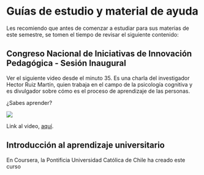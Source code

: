 # Guías de estudio y material de ayuda

Les recomiendo que antes de comenzar a estudiar para sus materias de este semestre, se tomen el tiempo de revisar el siguiente contenido:

## Congreso Nacional de Iniciativas de Innovación Pedagógica - Sesión Inaugural 

Ver el siguiente video desde el minuto 35. Es una charla del investigador Hector Ruiz Martín, quien trabaja en el campo de la psicología cognitiva y es divulgador sobre cómo es el proceso de aprendizaje de las personas.

¿Sabes aprender? 

[![](http://img.youtube.com/vi/MI-oDMh9dJs/0.jpg)](http://www.youtube.com/watch?v=MI-oDMh9dJs?t=2080)

Link al video, [aquí](https://www.youtube.com/watch?v=MI-oDMh9dJs?t=2080).

## Introducción al aprendizaje universitario

En Coursera, la Pontificia Universidad Católica de Chile ha creado este curso 
